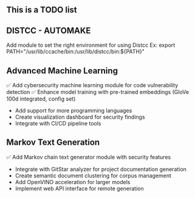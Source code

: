 ## This is a TODO list


## DISTCC - AUTOMAKE
Add module to set the right environment for using Distcc
Ex:
export PATH="/usr/lib/ccache/bin:/usr/lib/distcc/bin:${PATH}"

## Advanced Machine Learning
✅ Add cybersecurity machine learning module for code vulnerability detection
✅ Enhance model training with pre-trained embeddings (GloVe 100d integrated, config set)
- Add support for more programming languages
- Create visualization dashboard for security findings
- Integrate with CI/CD pipeline tools

## Markov Text Generation
✅ Add Markov chain text generator module with security features
- Integrate with GitStar analyzer for project documentation generation
- Create semantic document clustering for corpus management 
- Add OpenVINO acceleration for larger models
- Implement web API interface for remote generation
